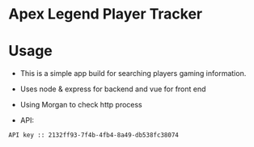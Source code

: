 # Apex Legend Player Tracker

# Usage

- This is a simple app build for searching players gaming information. 

- Uses node & express for backend and vue for front end

- Using Morgan to check http process

- API: 

`API key :: 2132ff93-7f4b-4fb4-8a49-db538fc38074`

